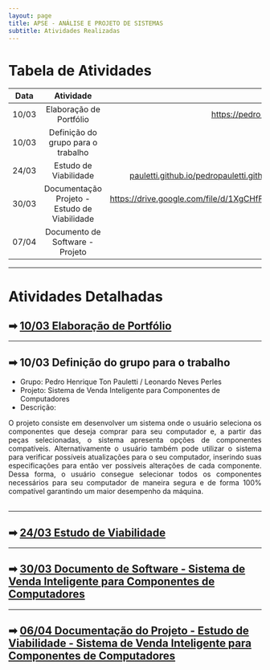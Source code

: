 ```yaml
---
layout: page
title: APSE - ANÁLISE E PROJETO DE SISTEMAS
subtitle: Atividades Realizadas
---
```


# Tabela de Atividades

| Data    | Atividade      | Disponivél em |
| ------- |:--------------:| -----------------------------:|
| 10/03   | Elaboração de Portfólio| https://pedro-pauletti.github.io/pedropauletti.github.io/ |
| 10/03   | Definição do grupo para o trabalho| Descrição abaixo|
| 24/03   | Estudo de Viabilidade| https://pedro-pauletti.github.io/pedropauletti.github.io/cursos/5periodo/estudoViabilidade/ |
| 30/03   | Documentação Projeto - Estudo de Viabilidade| https://drive.google.com/file/d/1XgCHfFYZwYPpj3rZc5dLNXsHXBhwCK8K/view?usp=sharing |
| 07/04   | Documento de Software - Projeto| |

---

# Atividades Detalhadas 

## ➡ [10/03 Elaboração de Portfólio](https://pedro-pauletti.github.io/pedropauletti.github.io/)

---

## ➡ 10/03 Definição do grupo para o trabalho

- Grupo: Pedro Henrique Ton Pauletti / Leonardo Neves Perles <br>
- Projeto: Sistema de Venda Inteligente para Componentes de Computadores <br>
- Descrição: 
<div style="text-align: justify"> O projeto consiste em desenvolver um sistema onde o usuário seleciona os componentes que deseja comprar para seu computador e, a partir das peças selecionadas, o sistema apresenta opções de componentes compatíveis. Alternativamente o usuário também pode utilizar o sistema para verificar possíveis atualizações para o seu computador, inserindo suas especificações para então ver possíveis alterações de cada componente. Dessa forma, o usuário consegue selecionar todos os componentes necessários para seu computador de maneira segura e de forma 100% compatível garantindo um maior desempenho da máquina. </div><br>

---

## ➡ [24/03 Estudo de Viabilidade](https://pedro-pauletti.github.io/pedropauletti.github.io/cursos/5periodo/estudoViabilidade/)

---

## ➡ [30/03 Documento de Software - Sistema de Venda Inteligente para Componentes de Computadores](https://drive.google.com/file/d/1XgCHfFYZwYPpj3rZc5dLNXsHXBhwCK8K/view?usp=sharing)

---

## ➡ [06/04 Documentação do Projeto - Estudo de Viabilidade - Sistema de Venda Inteligente para Componentes de Computadores]()
